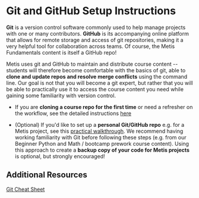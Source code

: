 # Git and GitHub Setup Instructions

**Git** is a version control software commonly used to help manage projects with one or many contributors. 
**GitHub** is its accompanying online platform that allows for remote storage and access of git repositories, 
making it a very helpful tool for collaboration across teams. Of course, the Metis Fundamentals content is itself a GitHub repo!

Metis uses git and GitHub to maintain and distribute course content -- students will therefore become comfortable with
the basics of git, able to **clone and update repos and resolve merge conflicts** using the command line. Our goal is not that you will become
a git expert, but rather that you will be able to practically use it to access the course content you need while gaining some familiarity with version control. 

* If you are **cloning a course repo for the first time** or need a refresher on the workflow, see the detailed instructions [here](./git_setup.md) 

* (Optional) If you'd like to set up a **personal Git/GitHub repo** e.g. for a Metis project, see this [practical walkthrough](./personal_git_github_walkthrough.pdf). We recommend having working familiarity with Git before following these steps (e.g. from our Beginner Python and Math / bootcamp prework course content). Using this approach to create a **backup copy of your code for Metis projects** is optional, but strongly encouraged!    

## Additional Resources

[Git Cheat Sheet](http://files.zeroturnaround.com/pdf/zt_git_cheat_sheet.pdf)
